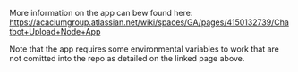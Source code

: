 More information on the app can bew found here: https://acaciumgroup.atlassian.net/wiki/spaces/GA/pages/4150132739/Chatbot+Upload+Node+App

Note that the app requires some environmental variables to work that are not comitted into the repo as detailed on the linked page above.
